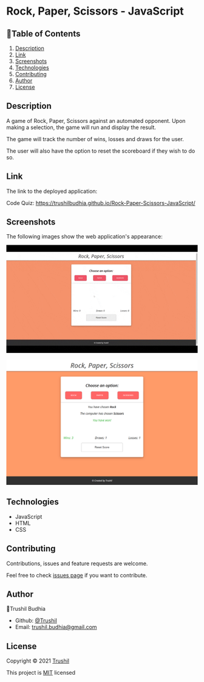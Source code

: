 # Rock, Paper, Scissors - JavaScript

## 📖Table of Contents
1. [Description](#description)
2. [Link](#Link)
3. [Screenshots](#Screenshots)
4. [Technologies](#Technologies)
5. [Contributing](#Contributing)
6. [Author](#Author)
7. [License](#License)

## Description

A game of Rock, Paper, Scissors against an automated opponent. Upon making a selection, the game will run and display the result.

The game will track the number of wins, losses and draws for the user.

The user will also have the option to reset the scoreboard if they wish to do so.

## Link

The link to the deployed application:

Code Quiz: https://trushilbudhia.github.io/Rock-Paper-Scissors-JavaScript/

## Screenshots

The following images show the web application's appearance:

![The rock, paper, scissors game animated gif showing how the game functions.](./assets/images/Rock-Paper-Scissors-Preview-2.gif)

![The rock, paper, scissors game. Click the selection you wish to make to begin the game.](./assets/images/Rock-Paper-Scissors-Preview.png)

## Technologies
- JavaScript
- HTML
- CSS

## Contributing
Contributions, issues and feature requests are welcome.

Feel free to check [issues page](https://github.com/TrushilBudhia/Rock-Paper-Scissors-JavaScript/issues) if you want to contribute.

## Author
👤Trushil Budhia
- Github: [@Trushil](https://github.com/TrushilBudhia)
- Email: trushil.budhia@gmail.com

## License
Copyright © 2021 [Trushil](https://github.com/TrushilBudhia)

This project is [MIT](./LICENSE) licensed


